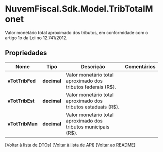 # NuvemFiscal.Sdk.Model.TribTotalMonet
Valor monetário total aproximado dos tributos, em conformidade com o artigo 1o da Lei no 12.741/2012.

## Propriedades

Nome | Tipo | Descrição | Comentários
------------ | ------------- | ------------- | -------------
**vTotTribFed** | **decimal** | Valor monetário total aproximado dos tributos federais (R$). | 
**vTotTribEst** | **decimal** | Valor monetário total aproximado dos tributos estaduais (R$). | 
**vTotTribMun** | **decimal** | Valor monetário total aproximado dos tributos municipais (R$). | 

[[Voltar à lista de DTOs]](../README.md#documentation-for-models) [[Voltar à lista de API]](../README.md#documentation-for-api-endpoints) [[Voltar ao README]](../README.md)

